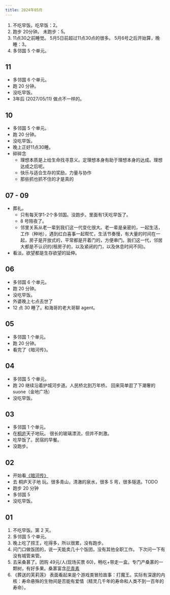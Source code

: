 ```yaml
---
title: 2024年05月
---
```


1. 不吃早饭。吃早饭：2。
2. 跑步 20分钟。 未跑步：5。
3. 11点30之前睡觉。 5月5日前超过11点30点的很多。 5月6号之后开始算，晚睡：3。
4. 多邻国 5 个单元。

## 11
* 多邻国 6 个单元。
* 跑 20 分钟。
* 没吃早饭。
* 3年后 (2027/05/11) 做点不一样的。

## 10
* 多邻国 5 个单元。
* 跑 20 分钟。
* 没吃早饭。
* 晚上正好11点30睡。
* 碎碎念
  * 理想本质是上给生命找寻意义。定理想本身有助于理想本身的达成。理想达成之后呢。
  * 快乐与适合生存的奖励，力量与协作
  * 那些抓也抓不住的才是真的


## 07 - 09
* 葬礼。
  * 只有每天学1-2个多邻国。没跑步。里面有1天吃早饭了。
  * 8 号陪夜了。
  * 邻里关系从老一辈到我们这一代变化很大。老一辈是亲密的，一起生活，工作（种地），遇到红白喜事一起帮忙，生活节奏慢，有大量的时间在一起，房子是开放式的，平常都是开着门的，方便串门。我们这一代，邻居大都是不认识的(租房子的，以及紧闭的门，以及休息时间不同)。
* 看淡。欲望都是生存欲望的延伸。

## 06
* 多邻国 6 个单元。
* 跑 20 分钟。
* 没吃早饭。
* 外婆晚上七点去世了
* 12 点 30 睡了。和海哥的老大哥聊 agent。

## 05
* 多邻国 1 个单元。
* 跑 20 分钟。
* 看完了《暗河传》。

## 04
* 多邻国 5 个单元。
* 跑 20 继续沿着护城河步道。人民桥北到万年桥。 回来简单逛了下潮奢的 suone（金地广场）
* 没吃早饭。

## 03
* 多邻国 1 个单元。
* 在[桐庐](../../fact/city/tonglu/readme.md)天子地玩。 很长的玻璃漂流，但并不刺激。
* 吃早饭了。民宿的早餐。
* 没跑步。

## 02
* 开始看[《暗河传》](../../product/book/novel/tales-fo-dark-river.md)
* 去 桐庐天子地 玩。很多青山，清澈的泉水，很多 S 弯，很多隧道。TODO
* 跑步 20 分钟
* 多邻国 5
* 没吃早饭。


## 01
1. 不吃早饭。第 2 天。
2. 多邻国 5 个单元。
3. 晚上吃了捞王，吃得多，所以很累，没有跑步。
4. 问门口做饭团的，说一天能卖几十个饭团，没有其他全职工作。 下次问一下有没有城管来管。
5. 去采桑葚了。团购 49元/人(现场买票 60)，畅吃+带走一盒。专门产桑葚的一颗树，有好多果。桑葚富含[花青素](../../tech/health/food/resource/anthocyanidin.md)
6. 《葬送的芙莉莲》 表面看起来是个游戏类冒险故事：打魔王。实际有深邃的内核：寿命悬殊的生物间是否能有爱情（精灵几千年的寿命和人类不到一百年的寿命）。


